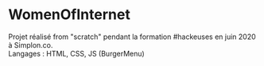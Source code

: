 # WomenOfInternet
Projet réalisé from "scratch" pendant la formation #hackeuses en juin 2020 à Simplon.co.
<br>
Langages : HTML, CSS, JS (BurgerMenu)

